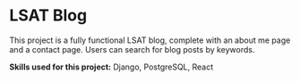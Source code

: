 # LSAT Blog

This project is a fully functional LSAT blog, complete with an about me page and a contact page. Users can search for blog posts by keywords.

**Skills used for this project:** Django, PostgreSQL, React
